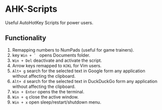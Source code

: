 # AHK-Scripts
Useful AutoHotKey Scripts for power users. 


## Functionality

1. Remapping  numbers to NumPads (useful for game trainers).
2. key ``Win + ` `` opens Documents folder.
3. `Win + Del` deactivate and activate the script.
4. Arrow keys remapped to `HJKL` for Vim users.
5. `Alt+ g` search for the selected text in Google form any application without affecting the clipboard.
6. `Alt+ d` search for the selected text in DuckDuckGo form any application without affecting the clipboard.
7. `Win + Enter` opens the the terminal.
8. `Win + q` close the active window.
9. `Win + x` open sleep/restart/shutdown menu.